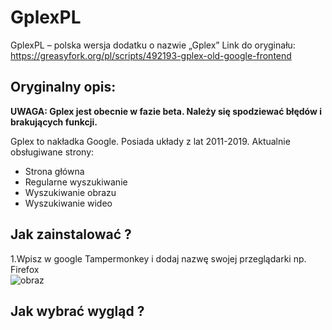 # GplexPL
GplexPL – polska wersja dodatku o nazwie „Gplex”
Link do oryginału: https://greasyfork.org/pl/scripts/492193-gplex-old-google-frontend
## Oryginalny opis:
<b>UWAGA: Gplex jest obecnie w fazie beta. Należy się spodziewać błędów i brakujących funkcji.</b>

Gplex to nakładka Google. Posiada układy z lat 2011-2019. Aktualnie obsługiwane strony:

- Strona główna
- Regularne wyszukiwanie
- Wyszukiwanie obrazu
- Wyszukiwanie wideo 

## Jak zainstalować ?
1.Wpisz w google Tampermonkey i dodaj nazwę swojej przeglądarki np. Firefox
<br>![obraz](https://github.com/user-attachments/assets/29c9f91d-6599-48d1-8c6f-fc62359f4506)

## Jak wybrać wygląd ?
